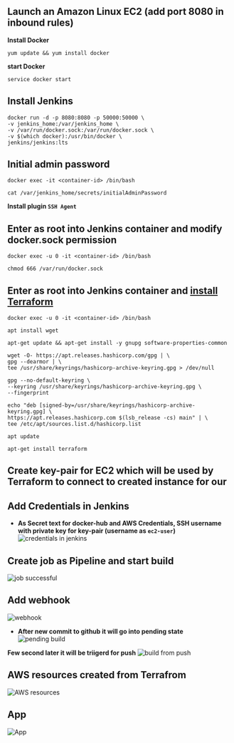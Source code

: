 ## Launch an Amazon Linux EC2 (add port 8080 in inbound rules)
**Install Docker**
```
yum update && yum install docker
```

**start Docker**
```
service docker start
```


## Install Jenkins
```
docker run -d -p 8080:8080 -p 50000:50000 \
-v jenkins_home:/var/jenkins_home \
-v /var/run/docker.sock:/var/run/docker.sock \
-v $(which docker):/usr/bin/docker \
jenkins/jenkins:lts
```


## Initial admin password
```
docker exec -it <container-id> /bin/bash
```
```
cat /var/jenkins_home/secrets/initialAdminPassword
```
**Install plugin `SSH Agent`**


## Enter as root into Jenkins container and modify docker.sock permission
```
docker exec -u 0 -it <container-id> /bin/bash
```
```
chmod 666 /var/run/docker.sock
```


## Enter as root into Jenkins container and [install Terraform](https://developer.hashicorp.com/terraform/tutorials/aws-get-started/install-cli)
```
docker exec -u 0 -it <container-id> /bin/bash
```
```
apt install wget
```
```
apt-get update && apt-get install -y gnupg software-properties-common
```
```
wget -O- https://apt.releases.hashicorp.com/gpg | \
gpg --dearmor | \
tee /usr/share/keyrings/hashicorp-archive-keyring.gpg > /dev/null
```
```
gpg --no-default-keyring \
--keyring /usr/share/keyrings/hashicorp-archive-keyring.gpg \
--fingerprint
```
```
echo "deb [signed-by=/usr/share/keyrings/hashicorp-archive-keyring.gpg] \
https://apt.releases.hashicorp.com $(lsb_release -cs) main" | \
tee /etc/apt/sources.list.d/hashicorp.list
```
```
apt update
```
```
apt-get install terraform
```


## Create key-pair for EC2 which will be used by Terraform to connect to created instance for our


## Add Credentials in Jenkins
- **As Secret text for docker-hub and AWS Credentials, SSH username with private key for key-pair (username as `ec2-user`)**
![credentials in jenkins](https://github.com/anshu049/CI-CD-Pipeline-Setup-for-Dockerized-Application-on-AWS-EC2-with-Terraform/assets/95365748/2e75a587-07e8-4d17-9fbb-4b8937d24948)


## Create job as Pipeline and start build
![job successful](https://github.com/anshu049/CI-CD-Pipeline-Setup-for-Dockerized-Application-on-AWS-EC2-with-Terraform/assets/95365748/05facbf0-fe4f-42a4-a8a1-dc4c006a31bb)


## Add webhook
![webhook](https://github.com/anshu049/CI-CD-Pipeline-Setup-for-Dockerized-Application-on-AWS-EC2-with-Terraform/assets/95365748/df9abd62-da13-4159-9e24-eee37bafa160)

- **After new commit to github it will go into pending state**
![pending build](https://github.com/anshu049/CI-CD-Pipeline-Setup-for-Dockerized-Application-on-AWS-EC2-with-Terraform/assets/95365748/0f3d68dc-0b01-439b-bcca-52138563827d)

**Few second later it will be triigerd for push**
![build from push](https://github.com/anshu049/CI-CD-Pipeline-Setup-for-Dockerized-Application-on-AWS-EC2-with-Terraform/assets/95365748/c2f2f91d-ac2c-42ef-9ecf-92cc8dc965c9)


## AWS resources created from Terrafrom
![AWS resources](https://github.com/anshu049/CI-CD-Pipeline-Setup-for-Dockerized-Application-on-AWS-EC2-with-Terraform/assets/95365748/d91be25c-cb32-4e78-ba77-1f4dc09efd28)


## App
![App](https://github.com/anshu049/CI-CD-Pipeline-Setup-for-Dockerized-Application-on-AWS-EC2-with-Terraform/assets/95365748/443236b1-54f4-4d9f-83a8-271dc209af34)

